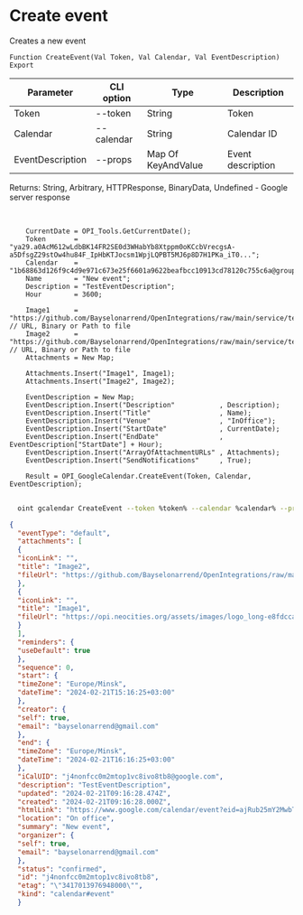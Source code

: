 ﻿---
sidebar_position: 4
---

# Create event
 Creates a new event



`Function CreateEvent(Val Token, Val Calendar, Val EventDescription) Export`

  | Parameter | CLI option | Type | Description |
  |-|-|-|-|
  | Token | --token | String | Token |
  | Calendar | --calendar | String | Calendar ID |
  | EventDescription | --props | Map Of KeyAndValue | Event description |

  
  Returns:  String, Arbitrary, HTTPResponse, BinaryData, Undefined - Google server response

<br/>




```bsl title="Code example"
    CurrentDate = OPI_Tools.GetCurrentDate();
    Token       = "ya29.a0AcM612wLdbBK14FR2SE0d3WHabYb8Xtppm0oKCcbVrecgsA-a5DfsgZ29stOw4hu84F_IpHbKTJocsm1WpjLQPBT5MJ6p8D7H1PKa_iT0...";
    Calendar    = "1b68863d126f9c4d9e971c673e25f6601a9622beafbcc10913cd78120c755c6a@group.calendar.google.com";
    Name        = "New event";
    Description = "TestEventDescription";
    Hour        = 3600;

    Image1      = "https://github.com/Bayselonarrend/OpenIntegrations/raw/main/service/test_data/picture.jpg"; // URL, Binary or Path to file
    Image2      = "https://github.com/Bayselonarrend/OpenIntegrations/raw/main/service/test_data/picture2.jpg"; // URL, Binary or Path to file
    Attachments = New Map;

    Attachments.Insert("Image1", Image1);
    Attachments.Insert("Image2", Image2);

    EventDescription = New Map;
    EventDescription.Insert("Description"           , Description);
    EventDescription.Insert("Title"                 , Name);
    EventDescription.Insert("Venue"                 , "InOffice");
    EventDescription.Insert("StartDate"             , CurrentDate);
    EventDescription.Insert("EndDate"               , EventDescription["StartDate"] + Hour);
    EventDescription.Insert("ArrayOfAttachmentURLs" , Attachments);
    EventDescription.Insert("SendNotifications"     , True);

    Result = OPI_GoogleCalendar.CreateEvent(Token, Calendar, EventDescription);
```



```sh title="CLI command example"
    
  oint gcalendar CreateEvent --token %token% --calendar %calendar% --props %props%

```

```json title="Result"
{
  "eventType": "default",
  "attachments": [
  {
  "iconLink": "",
  "title": "Image2",
  "fileUrl": "https://github.com/Bayselonarrend/OpenIntegrations/raw/main/Media/logo.png?v1"
  },
  {
  "iconLink": "",
  "title": "Image1",
  "fileUrl": "https://opi.neocities.org/assets/images/logo_long-e8fdcca6ff8b32e679ea49a1ccdd3eac.png"
  }
  ],
  "reminders": {
  "useDefault": true
  },
  "sequence": 0,
  "start": {
  "timeZone": "Europe/Minsk",
  "dateTime": "2024-02-21T15:16:25+03:00"
  },
  "creator": {
  "self": true,
  "email": "bayselonarrend@gmail.com"
  },
  "end": {
  "timeZone": "Europe/Minsk",
  "dateTime": "2024-02-21T16:16:25+03:00"
  },
  "iCalUID": "j4nonfcc0m2mtop1vc8ivo8tb8@google.com",
  "description": "TestEventDescription",
  "updated": "2024-02-21T09:16:28.474Z",
  "created": "2024-02-21T09:16:28.000Z",
  "htmlLink": "https://www.google.com/calendar/event?eid=ajRub25mY2MwbTJtdG9wMXZjOGl2bzh0YjggYmF5c2Vsb25hcnJlbmRAbQ",
  "location": "On office",
  "summary": "New event",
  "organizer": {
  "self": true,
  "email": "bayselonarrend@gmail.com"
  },
  "status": "confirmed",
  "id": "j4nonfcc0m2mtop1vc8ivo8tb8",
  "etag": "\"3417013976948000\"",
  "kind": "calendar#event"
  }
```
